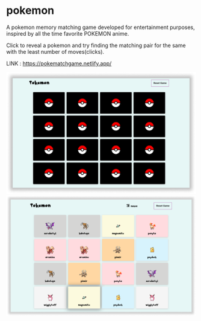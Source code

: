 # pokemon

A pokemon memory matching game developed for entertainment purposes, inspired by all the time favorite POKEMON anime.

Click to reveal a pokemon and try finding the matching pair for the same with the least number of moves(clicks).

LINK : https://pokematchgame.netlify.app/

![alt text](https://github.com/sarathkumar365/pokemon/blob/master/src/resourses/images/thumpnails/1.png)
![alt text](https://github.com/sarathkumar365/pokemon/blob/master/src/resourses/images/thumpnails/2.png)



